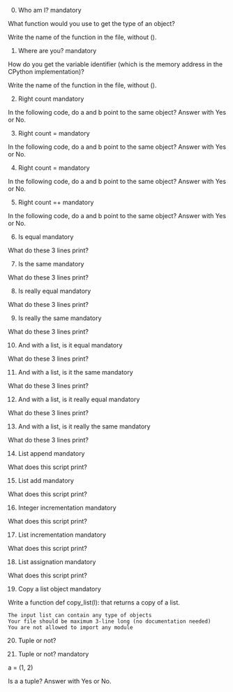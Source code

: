 
0. Who am I?
mandatory

What function would you use to get the type of an object?

Write the name of the function in the file, without ().

1. Where are you?
mandatory

How do you get the variable identifier (which is the memory address in the CPython implementation)?

Write the name of the function in the file, without ().

2. Right count
mandatory

In the following code, do a and b point to the same object? Answer with Yes or No.


3. Right count =
mandatory

In the following code, do a and b point to the same object? Answer with Yes or No.

4. Right count =
mandatory

In the following code, do a and b point to the same object? Answer with Yes or No.

5. Right count =+
mandatory

In the following code, do a and b point to the same object? Answer with Yes or No.

6. Is equal
mandatory

What do these 3 lines print?

7. Is the same
mandatory

What do these 3 lines print?

8. Is really equal
mandatory

What do these 3 lines print?

9. Is really the same
mandatory

What do these 3 lines print?

10. And with a list, is it equal
mandatory

What do these 3 lines print?

11. And with a list, is it the same
mandatory

What do these 3 lines print?

12. And with a list, is it really equal
mandatory

What do these 3 lines print?

13. And with a list, is it really the same
mandatory

What do these 3 lines print?

14. List append
mandatory

What does this script print?

15. List add
mandatory

What does this script print?

16. Integer incrementation
mandatory

What does this script print?

17. List incrementation
mandatory

What does this script print?

18. List assignation
mandatory

What does this script print?

19. Copy a list object
mandatory

Write a function def copy_list(l): that returns a copy of a list.

    The input list can contain any type of objects
    Your file should be maximum 3-line long (no documentation needed)
    You are not allowed to import any module
20. Tuple or not? 

21. Tuple or not?
mandatory

a = (1, 2)

Is a a tuple? Answer with Yes or No.

